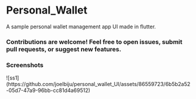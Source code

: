 # Personal_Wallet
A sample personal wallet management app UI made in flutter. <br>

<h3>Contributions are welcome! Feel free to open issues, submit pull requests, or suggest new features.</h3>

<h3>Screenshots</h3>
![ss1](https://github.com/joelbiju/personal_wallet_UI/assets/86559723/6b5b2a52-05d7-47a9-96bb-cc81d4a69512)
